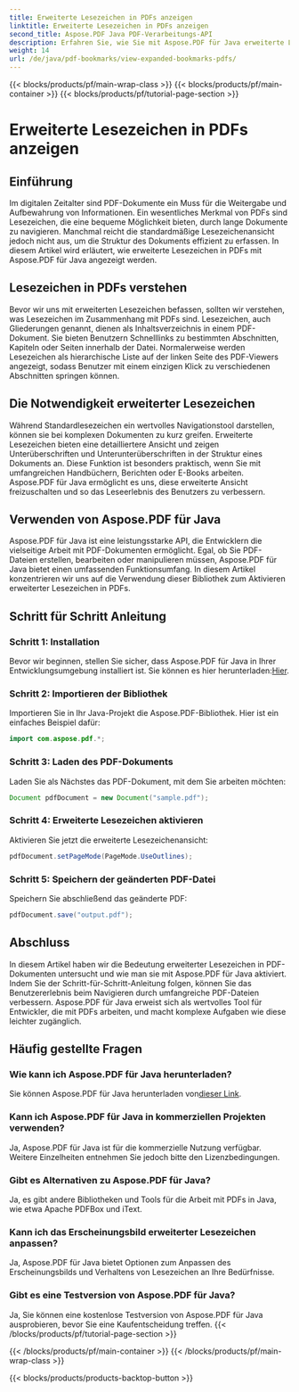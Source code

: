 ```yaml
---
title: Erweiterte Lesezeichen in PDFs anzeigen
linktitle: Erweiterte Lesezeichen in PDFs anzeigen
second_title: Aspose.PDF Java PDF-Verarbeitungs-API
description: Erfahren Sie, wie Sie mit Aspose.PDF für Java erweiterte Lesezeichen in PDFs anzeigen. Verbessern Sie die Dokumentnavigation mit einer Schritt-für-Schritt-Anleitung.
weight: 14
url: /de/java/pdf-bookmarks/view-expanded-bookmarks-pdfs/
---
```


{{< blocks/products/pf/main-wrap-class >}}
{{< blocks/products/pf/main-container >}}
{{< blocks/products/pf/tutorial-page-section >}}

# Erweiterte Lesezeichen in PDFs anzeigen


## Einführung

Im digitalen Zeitalter sind PDF-Dokumente ein Muss für die Weitergabe und Aufbewahrung von Informationen. Ein wesentliches Merkmal von PDFs sind Lesezeichen, die eine bequeme Möglichkeit bieten, durch lange Dokumente zu navigieren. Manchmal reicht die standardmäßige Lesezeichenansicht jedoch nicht aus, um die Struktur des Dokuments effizient zu erfassen. In diesem Artikel wird erläutert, wie erweiterte Lesezeichen in PDFs mit Aspose.PDF für Java angezeigt werden.

## Lesezeichen in PDFs verstehen

Bevor wir uns mit erweiterten Lesezeichen befassen, sollten wir verstehen, was Lesezeichen im Zusammenhang mit PDFs sind. Lesezeichen, auch Gliederungen genannt, dienen als Inhaltsverzeichnis in einem PDF-Dokument. Sie bieten Benutzern Schnelllinks zu bestimmten Abschnitten, Kapiteln oder Seiten innerhalb der Datei. Normalerweise werden Lesezeichen als hierarchische Liste auf der linken Seite des PDF-Viewers angezeigt, sodass Benutzer mit einem einzigen Klick zu verschiedenen Abschnitten springen können.

## Die Notwendigkeit erweiterter Lesezeichen

Während Standardlesezeichen ein wertvolles Navigationstool darstellen, können sie bei komplexen Dokumenten zu kurz greifen. Erweiterte Lesezeichen bieten eine detailliertere Ansicht und zeigen Unterüberschriften und Unterunterüberschriften in der Struktur eines Dokuments an. Diese Funktion ist besonders praktisch, wenn Sie mit umfangreichen Handbüchern, Berichten oder E-Books arbeiten. Aspose.PDF für Java ermöglicht es uns, diese erweiterte Ansicht freizuschalten und so das Leseerlebnis des Benutzers zu verbessern.

## Verwenden von Aspose.PDF für Java

Aspose.PDF für Java ist eine leistungsstarke API, die Entwicklern die vielseitige Arbeit mit PDF-Dokumenten ermöglicht. Egal, ob Sie PDF-Dateien erstellen, bearbeiten oder manipulieren müssen, Aspose.PDF für Java bietet einen umfassenden Funktionsumfang. In diesem Artikel konzentrieren wir uns auf die Verwendung dieser Bibliothek zum Aktivieren erweiterter Lesezeichen in PDFs.

## Schritt für Schritt Anleitung

### Schritt 1: Installation
 Bevor wir beginnen, stellen Sie sicher, dass Aspose.PDF für Java in Ihrer Entwicklungsumgebung installiert ist. Sie können es hier herunterladen:[Hier](https://releases.aspose.com/pdf/java/).

### Schritt 2: Importieren der Bibliothek
Importieren Sie in Ihr Java-Projekt die Aspose.PDF-Bibliothek. Hier ist ein einfaches Beispiel dafür:

```java
import com.aspose.pdf.*;
```

### Schritt 3: Laden des PDF-Dokuments
Laden Sie als Nächstes das PDF-Dokument, mit dem Sie arbeiten möchten:

```java
Document pdfDocument = new Document("sample.pdf");
```

### Schritt 4: Erweiterte Lesezeichen aktivieren
Aktivieren Sie jetzt die erweiterte Lesezeichenansicht:

```java
pdfDocument.setPageMode(PageMode.UseOutlines);
```

### Schritt 5: Speichern der geänderten PDF-Datei
Speichern Sie abschließend das geänderte PDF:

```java
pdfDocument.save("output.pdf");
```

## Abschluss

In diesem Artikel haben wir die Bedeutung erweiterter Lesezeichen in PDF-Dokumenten untersucht und wie man sie mit Aspose.PDF für Java aktiviert. Indem Sie der Schritt-für-Schritt-Anleitung folgen, können Sie das Benutzererlebnis beim Navigieren durch umfangreiche PDF-Dateien verbessern. Aspose.PDF für Java erweist sich als wertvolles Tool für Entwickler, die mit PDFs arbeiten, und macht komplexe Aufgaben wie diese leichter zugänglich.

## Häufig gestellte Fragen

### Wie kann ich Aspose.PDF für Java herunterladen?

 Sie können Aspose.PDF für Java herunterladen von[dieser Link](https://releases.aspose.com/pdf/java/).

### Kann ich Aspose.PDF für Java in kommerziellen Projekten verwenden?

Ja, Aspose.PDF für Java ist für die kommerzielle Nutzung verfügbar. Weitere Einzelheiten entnehmen Sie jedoch bitte den Lizenzbedingungen.

### Gibt es Alternativen zu Aspose.PDF für Java?

Ja, es gibt andere Bibliotheken und Tools für die Arbeit mit PDFs in Java, wie etwa Apache PDFBox und iText.

### Kann ich das Erscheinungsbild erweiterter Lesezeichen anpassen?

Ja, Aspose.PDF für Java bietet Optionen zum Anpassen des Erscheinungsbilds und Verhaltens von Lesezeichen an Ihre Bedürfnisse.

### Gibt es eine Testversion von Aspose.PDF für Java?

Ja, Sie können eine kostenlose Testversion von Aspose.PDF für Java ausprobieren, bevor Sie eine Kaufentscheidung treffen.
{{< /blocks/products/pf/tutorial-page-section >}}

{{< /blocks/products/pf/main-container >}}
{{< /blocks/products/pf/main-wrap-class >}}

{{< blocks/products/products-backtop-button >}}
